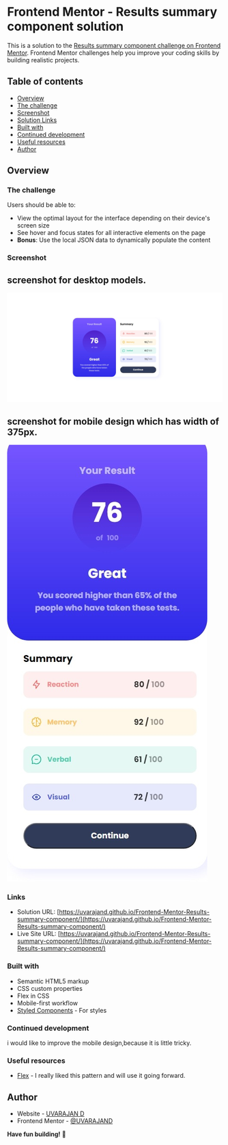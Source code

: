 # Frontend Mentor - Results summary component solution

This is a solution to the [Results summary component challenge on Frontend Mentor](https://www.frontendmentor.io/challenges/results-summary-component-CE_K6s0maV). Frontend Mentor challenges help you improve your coding skills by building realistic projects. 

## Table of contents

- [Overview](#overview)
- [The challenge](#the-challenge)
- [Screenshot](#screenshot)
- [Solution Links](#links)
- [Built with](#built-with)
- [Continued development](#continued-development)
- [Useful resources](#useful-resources)
- [Author](#author)



## Overview

### The challenge

Users should be able to:

- View the optimal layout for the interface depending on their device's screen size
- See hover and focus states for all interactive elements on the page
- **Bonus**: Use the local JSON data to dynamically populate the content

### Screenshot
## screenshot for desktop models.

![](screenshot/screenshot_desktop.jpeg)

## screenshot for mobile design which has width of **375px**.

![](screenshot/screenshot_mobile.jpeg)


### Links

- Solution URL: [https://uvarajand.github.io/Frontend-Mentor-Results-summary-component/](https://uvarajand.github.io/Frontend-Mentor-Results-summary-component/)
- Live Site URL: [https://uvarajand.github.io/Frontend-Mentor-Results-summary-component/](https://uvarajand.github.io/Frontend-Mentor-Results-summary-component/)

### Built with

- Semantic HTML5 markup
- CSS custom properties
- Flex in CSS
- Mobile-first workflow
- [Styled Components](https://styled-components.com/) - For styles

### Continued development


i would like to improve the mobile design,because it is little tricky.


### Useful resources

- [Flex](https://www.bing.com/search?pglt=169&q=flex+in+w3schools&cvid=16b987f512be41c2b6981d2f9f217fc3&aqs=edge.0.0j69i57j0l7.6395j0j1&FORM=ANAB01&PC=U531) - I really liked this pattern and will use it going forward.


## Author

- Website - [UVARAJAN D](https://uvarajand.github.io/uvarajan/)
- Frontend Mentor - [@UVARAJAND](https://www.frontendmentor.io/profile/UVARAJAND)


**Have fun building!** 🚀

